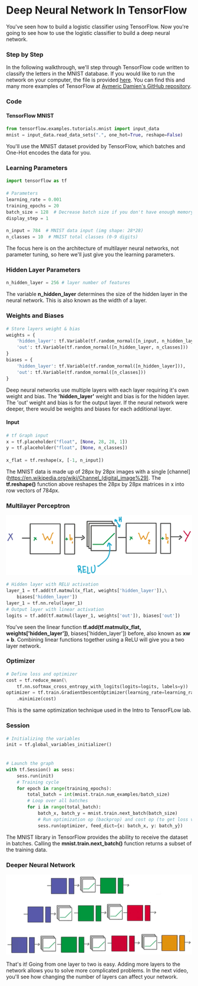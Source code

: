 # Deep Neural Network In TensorFlow

You've seen how to build a logistic classifier using TensorFlow. Now you're going to see how to use the logistic classifier to build a deep neural network.

### Step by Step

In the following walkthrough, we'll step through TensorFlow code written to classify the letters in the MNIST database. If you would like to run the network on your computer, the file is provided [here](https://d17h27t6h515a5.cloudfront.net/topher/2017/February/58a61a3a_multilayer-perceptron/multilayer-perceptron.zip). You can find this and many more examples of TensorFlow at [Aymeric Damien's GitHub repository](https://github.com/aymericdamien/TensorFlow-Examples).

### Code

#### TensorFlow MNIST

```python
from tensorflow.examples.tutorials.mnist import input_data
mnist = input_data.read_data_sets(".", one_hot=True, reshape=False)
```

You'll use the MNIST dataset provided by TensorFlow, which batches and One-Hot encodes the data for you.

### Learning Parameters

```python
import tensorflow as tf

# Parameters
learning_rate = 0.001
training_epochs = 20
batch_size = 128  # Decrease batch size if you don't have enough memory
display_step = 1

n_input = 784  # MNIST data input (img shape: 28*28)
n_classes = 10  # MNIST total classes (0-9 digits)
```

The focus here is on the architecture of multilayer neural networks, not parameter tuning, so here we'll just give you the learning parameters.

### Hidden Layer Parameters

```python
n_hidden_layer = 256 # layer number of features
```

The variable **n_hidden_layer** determines the size of the hidden layer in the neural network. This is also known as the width of a layer.

### Weights and Biases

```python
# Store layers weight & bias
weights = {
    'hidden_layer': tf.Variable(tf.random_normal([n_input, n_hidden_layer])),
    'out': tf.Variable(tf.random_normal([n_hidden_layer, n_classes]))
}
biases = {
    'hidden_layer': tf.Variable(tf.random_normal([n_hidden_layer])),
    'out': tf.Variable(tf.random_normal([n_classes]))
}
```

Deep neural networks use multiple layers with each layer requiring it's own weight and bias. The **'hidden_layer'** weight and bias is for the hidden layer. The 'out' weight and bias is for the output layer. If the neural network were deeper, there would be weights and biases for each additional layer.

#### Input

```python
# tf Graph input
x = tf.placeholder("float", [None, 28, 28, 1])
y = tf.placeholder("float", [None, n_classes])

x_flat = tf.reshape(x, [-1, n_input])
```

The MNIST data is made up of 28px by 28px images with a single [channel](https://en.wikipedia.org/wiki/Channel_(digital_image%29). The **tf.reshape()** function above reshapes the 28px by 28px matrices in x into row vectors of 784px.

### Multilayer Perceptron

![alt tag](multi-layer.png)

```python
# Hidden layer with RELU activation
layer_1 = tf.add(tf.matmul(x_flat, weights['hidden_layer']),\
    biases['hidden_layer'])
layer_1 = tf.nn.relu(layer_1)
# Output layer with linear activation
logits = tf.add(tf.matmul(layer_1, weights['out']), biases['out'])
```

You've seen the linear function **tf.add(tf.matmul(x_flat, weights['hidden_layer'])**, biases['hidden_layer']) before, also known as **xw + b**. Combining linear functions together using a ReLU will give you a two layer network.

### Optimizer

```python
# Define loss and optimizer
cost = tf.reduce_mean(\
    tf.nn.softmax_cross_entropy_with_logits(logits=logits, labels=y))
optimizer = tf.train.GradientDescentOptimizer(learning_rate=learning_rate)\
    .minimize(cost)
```

This is the same optimization technique used in the Intro to TensorFLow lab.

### Session

```python
# Initializing the variables
init = tf.global_variables_initializer()


# Launch the graph
with tf.Session() as sess:
    sess.run(init)
    # Training cycle
    for epoch in range(training_epochs):
        total_batch = int(mnist.train.num_examples/batch_size)
        # Loop over all batches
        for i in range(total_batch):
            batch_x, batch_y = mnist.train.next_batch(batch_size)
            # Run optimization op (backprop) and cost op (to get loss value)
            sess.run(optimizer, feed_dict={x: batch_x, y: batch_y})
```

The MNIST library in TensorFlow provides the ability to receive the dataset in batches. Calling the **mnist.train.next_batch()** function returns a subset of the training data.

### Deeper Neural Network

![alt tag](layers.png)

That's it! Going from one layer to two is easy. Adding more layers to the network allows you to solve more complicated problems. In the next video, you'll see how changing the number of layers can affect your network.
